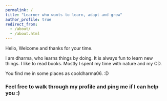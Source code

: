 ```yaml
---
permalink: /
title: "Learner who wants to learn, adapt and grow"
author_profile: true
redirect_from: 
  - /about/
  - /about.html
---
```


Hello, Welcome and thanks for your time.

I am dharma, who learns things by doing. It is always fun to learn new things. 
I like to read books. Mostly I spent my time with nature and my CD.

You find me in some places as cooldharma06. :D 

### Feel free to walk through my profile and ping me if I can help you :)
